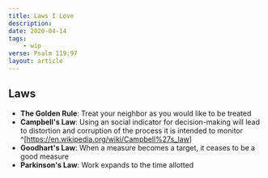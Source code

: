 ```yaml
---
title: Laws I Love
description: 
date: 2020-04-14
tags:
    - wip
verse: Psalm 119:97
layout: article
---
```


## Laws
- **The Golden Rule**: Treat your neighbor as you would like to be treated
- **Campbell's Law**: Using an social indicator for decision-making will lead to distortion and corruption of the process it is intended to monitor ^[https://en.wikipedia.org/wiki/Campbell%27s_law]
- **Goodhart's Law**: When a measure becomes a target, it ceases to be a good measure
- **Parkinson's Law**: Work expands to the time allotted